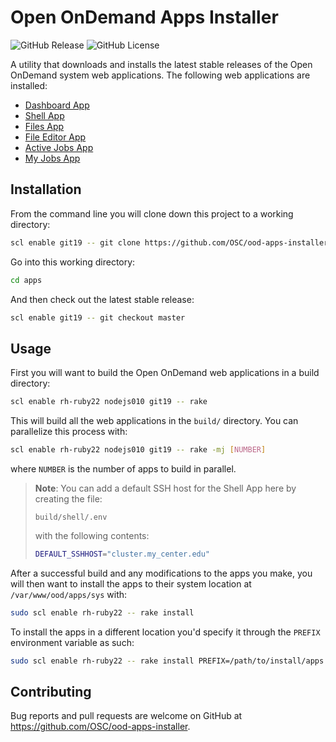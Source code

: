 # Open OnDemand Apps Installer

![GitHub Release](https://img.shields.io/github/release/osc/ood-apps-installer.svg)
![GitHub License](https://img.shields.io/github/license/osc/ood-apps-installer.svg)

A utility that downloads and installs the latest stable releases of the Open
OnDemand system web applications. The following web applications are installed:

- [Dashboard App](https://github.com/OSC/ood-dashboard)
- [Shell App](https://github.com/OSC/ood-shell)
- [Files App](https://github.com/OSC/ood-fileexplorer)
- [File Editor App](https://github.com/OSC/ood-fileeditor)
- [Active Jobs App](https://github.com/OSC/ood-activejobs)
- [My Jobs App](https://github.com/OSC/ood-myjobs)

## Installation

From the command line you will clone down this project to a working directory:

```sh
scl enable git19 -- git clone https://github.com/OSC/ood-apps-installer.git apps
```

Go into this working directory:

```sh
cd apps
```

And then check out the latest stable release:

```sh
scl enable git19 -- git checkout master
```

## Usage

First you will want to build the Open OnDemand web applications in a build
directory:

```sh
scl enable rh-ruby22 nodejs010 git19 -- rake
```

This will build all the web applications in the `build/` directory. You can
parallelize this process with:

```sh
scl enable rh-ruby22 nodejs010 git19 -- rake -mj [NUMBER]
```

where `NUMBER` is the number of apps to build in parallel.

> **Note**: You can add a default SSH host for the Shell App here by creating
> the file:
>
> ```
> build/shell/.env
> ```
>
> with the following contents:
>
> ```sh
> DEFAULT_SSHHOST="cluster.my_center.edu"
> ```

After a successful build and any modifications to the apps you make, you will
then want to install the apps to their system location at
`/var/www/ood/apps/sys` with:

```sh
sudo scl enable rh-ruby22 -- rake install
```

To install the apps in a different location you'd specify it through the
`PREFIX` environment variable as such:

```sh
sudo scl enable rh-ruby22 -- rake install PREFIX=/path/to/install/apps
```

## Contributing

Bug reports and pull requests are welcome on GitHub at
https://github.com/OSC/ood-apps-installer.
